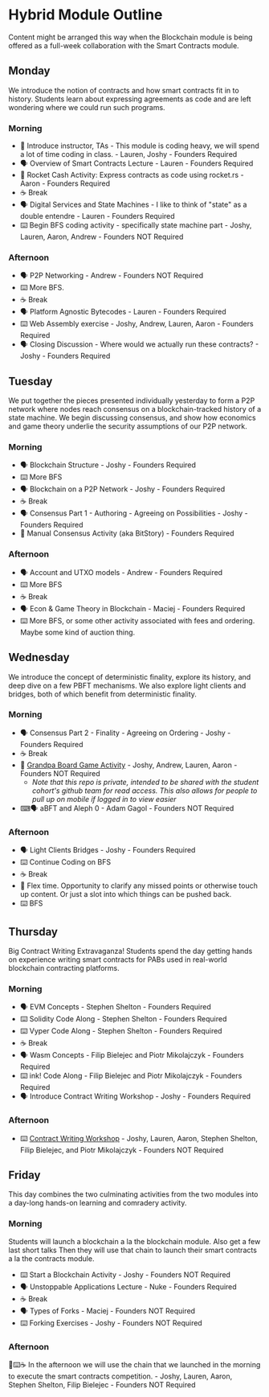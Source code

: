 # Hybrid Module Outline

Content might be arranged this way when the Blockchain module is being offered as a full-week collaboration with the Smart Contracts module.

## Monday

We introduce the notion of contracts and how smart contracts fit in to history.
Students learn about expressing agreements as code and are left wondering where we could run such programs.

### Morning

- 📛 Introduce instructor, TAs - This module is coding heavy, we will spend a lot of time coding in class. - Lauren, Joshy - Founders Required
- 🗣️ Overview of Smart Contracts Lecture - Lauren - Founders Required
- 🚧 Rocket Cash Activity: Express contracts as code using rocket.rs - Aaron - Founders Required
- ☕ Break
- 🗣️ Digital Services and State Machines - I like to think of "state" as a double entendre - Lauren - Founders Required
- ⌨️ Begin BFS coding activity - specifically state machine part - Joshy, Lauren, Aaron, Andrew - Founders NOT Required

### Afternoon

- 🗣️ P2P Networking - Andrew - Founders NOT Required
- ⌨️ More BFS.
- ☕ Break
- 🗣️ Platform Agnostic Bytecodes - Lauren - Founders Required
- ⌨️ Web Assembly exercise - Joshy, Andrew, Lauren, Aaron - Founders Required
- 🗣️ Closing Discussion - Where would we actually run these contracts? - Joshy - Founders Required

## Tuesday

We put together the pieces presented individually yesterday to form a P2P network where nodes reach consensus on a blockchain-tracked history of a state machine.
We begin discussing consensus, and show how economics and game theory underlie the security assumptions of our P2P network.

### Morning

- 🗣️ Blockchain Structure - Joshy - Founders Required
- ⌨️ More BFS
- 🗣️ Blockchain on a P2P Network - Joshy - Founders Required
- ☕ Break
- 🗣️ Consensus Part 1 - Authoring - Agreeing on Possibilities - Joshy - Founders Required
- 🎲 Manual Consensus Activity (aka BitStory) - Founders Required

### Afternoon

- 🗣️ Account and UTXO models - Andrew - Founders Required
- ⌨️ More BFS
- ☕ Break
- 🗣️ Econ & Game Theory in Blockchain - Maciej - Founders Required
- ⌨️ More BFS, or some other activity associated with fees and ordering. Maybe some kind of auction thing.

## Wednesday

We introduce the concept of deterministic finality, explore its history, and deep dive on a few PBFT mechanisms.
We also explore light clients and bridges, both of which benefit from deterministic finality.

### Morning

- 🗣️ Consensus Part 2 - Finality - Agreeing on Ordering - Joshy - Founders Required
- ☕ Break
- 🎲 [Grandpa Board Game Activity](https://github.com/Polkadot-Blockchain-Academy/pba-grandpa-board-game) - Joshy, Andrew, Lauren, Aaron - Founders NOT Required<!-- markdown-link-check-disable-line -->
  - _Note that this repo is private, intended to be shared with the student cohort's github team for read access._
    _This also allows for people to pull up on mobile if logged in to view easier_
- ⌨🗣️ aBFT and Aleph 0 - Adam Gagol - Founders NOT Required

### Afternoon

- 🗣️ Light Clients Bridges - Joshy - Founders Required
- ⌨️ Continue Coding on BFS
- ☕ Break
- 🧘 Flex time. Opportunity to clarify any missed points or otherwise touch up content. Or just a slot into which things can be pushed back.
- ⌨️ BFS

## Thursday

Big Contract Writing Extravaganza!
Students spend the day getting hands on experience writing smart contracts for PABs used in real-world blockchain contracting platforms.

### Morning

- 🗣️ EVM Concepts - Stephen Shelton - Founders Required
- ⌨️ Solidity Code Along - Stephen Shelton - Founders Required
- ⌨️ Vyper Code Along - Stephen Shelton - Founders Required
- ☕ Break
- 🗣️ Wasm Concepts - Filip Bielejec and Piotr Mikolajczyk - Founders Required
- ⌨️ ink! Code Along - Filip Bielejec and Piotr Mikolajczyk - Founders Required
- 🗣️ Introduce Contract Writing Workshop - Joshy - Founders Required

### Afternoon

- ⌨️ [Contract Writing Workshop](https://github.com/Polkadot-Blockchain-Academy/Contract-Writing-Workshop) - Joshy, Lauren, Aaron, Stephen Shelton, Filip Bielejec, and Piotr Mikolajczyk - Founders NOT Required

## Friday

This day combines the two culminating activities from the two modules into a day-long hands-on learning and comradery activity.

### Morning

Students will launch a blockchain a la the blockchain module.
Also get a few last short talks
Then they will use that chain to launch their smart contracts a la the contracts module.

- ⌨️ Start a Blockchain Activity - Joshy - Founders NOT Required
- 🗣️ Unstoppable Applications Lecture - Nuke - Founders Required
- ☕ Break
- 🗣️ Types of Forks - Maciej - Founders NOT Required
- ⌨️ Forking Exercises - Joshy - Founders NOT Required

### Afternoon

🎲⌨️☕ In the afternoon we will use the chain that we launched in the morning to execute the smart contracts competition. - Joshy, Lauren, Aaron, Stephen Shelton, Filip Bielejec - Founders NOT Required
